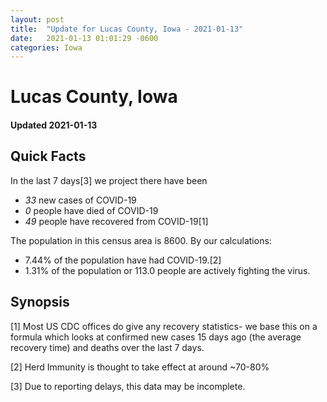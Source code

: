```yaml
---
layout: post
title:  "Update for Lucas County, Iowa - 2021-01-13"
date:   2021-01-13 01:01:29 -0600
categories: Iowa
---
```


# Lucas County, Iowa
#### Updated 2021-01-13

## Quick Facts

In the last 7 days[3] we project there have been
- *33* new cases of COVID-19
- *0* people have died of COVID-19
- *49* people have recovered from COVID-19[1]

The population in this census area is 8600. By our calculations:
- 7.44% of the population have had COVID-19.[2]
- 1.31% of the population or 113.0 people are actively fighting the virus.

## Synopsis




[1] Most US CDC offices do give any recovery statistics- we base this on a formula which looks at confirmed new cases
15 days ago (the average recovery time) and deaths over the last 7 days.

[2] Herd Immunity is thought to take effect at around ~70-80%

[3] Due to reporting delays, this data may be incomplete.
 
    
